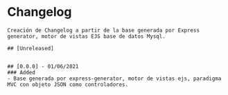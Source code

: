 # Changelog 
    Creación de Changelog a partir de la base generada por Express generator, motor de vistas EJS base de datos Mysql.

    ## [Unreleased]
    
    
    ## [0.0.0] - 01/06/2021
    ### Added
    - Base generada por express-generator, motor de vistas ejs, paradigma MVC con objeto JSON como controladores.